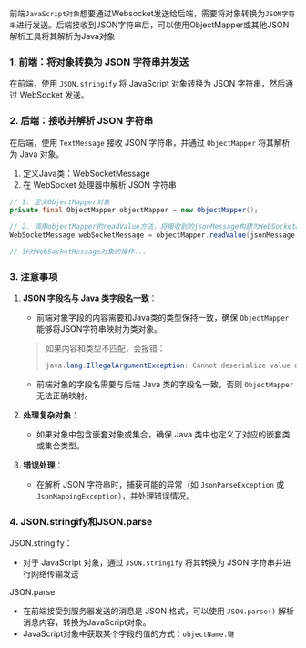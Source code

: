 前端`JavaScript对象`想要通过Websocket发送给后端，需要将对象转换为`JSON字符串`进行发送。后端接收到JSON字符串后，可以使用ObjectMapper或其他JSON解析工具将其解析为Java对象

### 1. 前端：将对象转换为 JSON 字符串并发送

在前端，使用 `JSON.stringify` 将 JavaScript 对象转换为 JSON 字符串，然后通过 WebSocket 发送。

### 2. 后端：接收并解析 JSON 字符串

在后端，使用 `TextMessage` 接收 JSON 字符串，并通过 `ObjectMapper` 将其解析为 Java 对象。

1. 定义Java类：WebSocketMessage
2. 在 WebSocket 处理器中解析 JSON 字符串

```java
// 1. 定义ObjectMapper对象
private final ObjectMapper objectMapper = new ObjectMapper();
```

```java
// 2. 调用objectMapper的readValue方法，将接收到的jsonMessage构建为WebSocketMessage对象
WebSocketMessage webSocketMessage = objectMapper.readValue(jsonMessage, WebSocketMessage.class);

// 针对WebSocketMessage对象的操作...
```

### 3. 注意事项

1. **JSON 字段名与 Java 类字段名一致**：

   - 前端对象字段的内容需要和Java类的类型保持一致，确保 `ObjectMapper` 能够将JSON字符串映射为类对象。

   > 如果内容和类型不匹配，会报错：
   >
   > ```java
   > java.lang.IllegalArgumentException: Cannot deserialize value of type `java.lang.Integer` from String "1,2,3": not a valid `java.lang.Integer` value
   > ```

   - 前端对象的字段名需要与后端 Java 类的字段名一致，否则 `ObjectMapper` 无法正确映射。

2. **处理复杂对象**：

   - 如果对象中包含嵌套对象或集合，确保 Java 类中也定义了对应的嵌套类或集合类型。

3. **错误处理**：

   - 在解析 JSON 字符串时，捕获可能的异常（如 `JsonParseException` 或 `JsonMappingException`），并处理错误情况。

### 4. JSON.stringify和JSON.parse

JSON.stringify：

- 对于 JavaScript 对象，通过 `JSON.stringify` 将其转换为 JSON 字符串并进行网络传输发送

JSON.parse

- 在前端接受到服务器发送的消息是 JSON 格式，可以使用 `JSON.parse()` 解析消息内容，转换为JavaScript对象。
- JavaScript对象中获取某个字段的值的方式：`objectName.键`